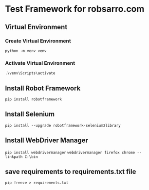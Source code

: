 # Test Framework for robsarro.com

## Virtual Environment
### Create Virtual Environment
`python -m venv venv`
### Activate Virtual Environment
`.\venv\Scripts\activate`

## Install Robot Framework
`pip install robotframework`

## Install Selenium
`pip install --upgrade robotframework-selenium2library`

## Install WebDriver Manager
`pip install webdrivermanager`
`webdrivermanager firefox chrome --linkpath C:\bin`

## save requirements to requirements.txt file
`pip freeze > requirements.txt`